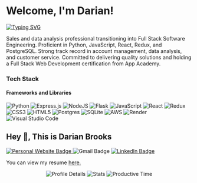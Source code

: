 # Welcome, I'm Darian!


[![Typing SVG](https://readme-typing-svg.demolab.com/?lines=Software+Developer;Athlete;Dog+Lover;Gamer:Family&duration=3000&center=true&pause=500&width=1000&size=30)](https://git.io/typing-svg)

Sales and data analysis professional transitioning into Full Stack Software Engineering. Proficient in Python, JavaScript, React, Redux, and PostgreSQL. Strong track record in account management, data analysis, and customer service. Committed to delivering quality solutions and holding a Full Stack Web Development certification from App Academy.

### Tech Stack
#### Frameworks and Libraries
![Python](https://img.shields.io/badge/python-3670A0?style=for-the-badge&logo=python&logoColor=ffdd54) ![Express.js](https://img.shields.io/badge/express.js-%23404d59.svg?style=for-the-badge&logo=express&logoColor=%2361DAFB) ![NodeJS](https://img.shields.io/badge/node.js-6DA55F?style=for-the-badge&logo=node.js&logoColor=white) ![Flask](https://img.shields.io/badge/flask-%23000.svg?style=for-the-badge&logo=flask&logoColor=white) ![JavaScript](https://img.shields.io/badge/javascript-%23323330.svg?style=for-the-badge&logo=javascript&logoColor=%23F7DF1E) ![React](https://img.shields.io/badge/react-%2320232a.svg?style=for-the-badge&logo=react&logoColor=%2361DAFB) ![Redux](https://img.shields.io/badge/redux-%23593d88.svg?style=for-the-badge&logo=redux&logoColor=white) ![CSS3](https://img.shields.io/badge/css3-%231572B6.svg?style=for-the-badge&logo=css3&logoColor=white) ![HTML5](https://img.shields.io/badge/html5-%23E34F26.svg?style=for-the-badge&logo=html5&logoColor=white) ![Postgres](https://img.shields.io/badge/postgres-%23316192.svg?style=for-the-badge&logo=postgresql&logoColor=white) ![SQLite](https://img.shields.io/badge/sqlite-%2307405e.svg?style=for-the-badge&logo=sqlite&logoColor=white) ![AWS](https://img.shields.io/badge/AWS-%23FF9900.svg?style=for-the-badge&logo=amazon-aws&logoColor=white) ![Render](https://img.shields.io/badge/Render-%46E3B7.svg?style=for-the-badge&logo=render&logoColor=white) ![Visual Studio Code](https://img.shields.io/badge/Visual%20Studio%20Code-0078d7.svg?style=for-the-badge&logo=visual-studio-code&logoColor=white)
<!--
**darocket34/darocket34** is a ✨ _special_ ✨ repository because its `README.md` (this file) appears on your GitHub profile.

Here are some ideas to get you started:

- 🔭 I’m currently working on ...
- 🌱 I’m currently learning ...
- 👯 I’m looking to collaborate on ...
- 🤔 I’m looking for help with ...
- 💬 Ask me about ...
- 📫 How to reach me: ...
- 😄 Pronouns: ...
- ⚡ Fun fact: ...
-->

## Hey 👋, This is Darian Brooks
<div style="display: 'flex'">
  <a href="https://darianbrooks.info/" target="_blank">
    <img src="https://img.shields.io/badge/DARIANBROOKS.INFO-gray?style=flat&link=darianbrooks.info/" alt="Personal Website Badge">
  </a>
  <img src="https://img.shields.io/badge/-BROOKSD@ALUMNI.STANFORD.EDU-c14438?style=flat&logo=Gmail&logoColor=white" alt="Gmail Badge">
  <a href="https://www.linkedin.com/in/darianbrooks92" target="_blank">
    <img src="https://img.shields.io/badge/-LinkedIn-0072b1?style=flat&logo=Linkedin&logoColor=white" alt="LinkedIn Badge">
  </a>
  <p align='left'> You can view my resume <a href='https://docs.google.com/document/d/1ILdsVgOexAL1I5w9uXJ0POhK2OPBmxu8-09R9QqN3VM/edit?usp=sharing ' target=_blank><u>here</u>.</a></p>
</div>

<div style="text-align:center;">
  <img src="https://github-profile-summary-cards.vercel.app/api/cards/profile-details?username=darocket34&theme=transparent" alt="Profile Details">
  <img src="http://github-profile-summary-cards.vercel.app/api/cards/stats?username=darocket34&theme=transparent" alt="Stats">
  <img src="http://github-profile-summary-cards.vercel.app/api/cards/productive-time?username=darocket34&theme=transparent&utcOffset=-7" alt="Productive Time">
</div>

